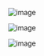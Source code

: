 ![image](https://github.com/user-attachments/assets/5b67f7eb-8ea7-40c0-8f34-74d997c39e9b)


![image](https://github.com/user-attachments/assets/f9a9cc95-72b9-4871-85f9-87923329353e)


![image](https://github.com/user-attachments/assets/abb041ce-9452-48a8-ae7c-c3ed22b441f3)
